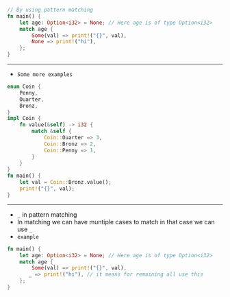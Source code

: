 ```rust 
// By using pattern matching
fn main() {
    let age: Option<i32> = None; // Here age is of type Option<i32>
    match age {
        Some(val) => print!("{}", val),
        None => print!("hi"),
    };
}
```
---
- `Some more examples`
```rust
enum Coin {
    Penny,
    Ouarter,
    Bronz,
}
impl Coin {
    fn value(&self) -> i32 {
        match &self {
            Coin::Ouarter => 3,
            Coin::Bronz => 2,
            Coin::Penny => 1,
        }
    }
}
fn main() {
    let val = Coin::Bronz.value();
    print!("{}", val);
}
```
---
- `_` in pattern matching
- In matching we can have muntiple cases to match in that case we can use `_`
- `example`
```rust
fn main() {
    let age: Option<i32> = None; // Here age is of type Option<i32>
    match age {
        Some(val) => print!("{}", val),
       _ => print!("hi"), // it means for remaining all use this
    };
}
```
